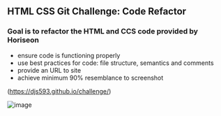 ## HTML CSS Git Challenge: Code Refactor
### Goal is to refactor the HTML and CCS code provided by Horiseon
- ensure code is functioning properly
- use best practices for code: file structure, semantics and comments
- provide an URL to site
- achieve minimum 90% resemblance to screenshot

(https://djs593.github.io/challenge/)

![image](https://user-images.githubusercontent.com/61851131/76704710-1a44cc80-6698-11ea-84ab-4f20a23dfc26.png)

